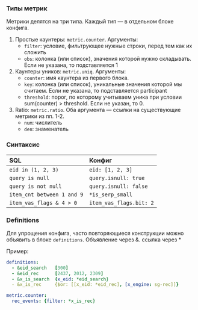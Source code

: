 ### Типы метрик
Метрики делятся на три типа. Каждый тип — в отдельном блоке конфига.
1. Простые каунтеры: `metric.counter`. Аргументы:
    - `filter`: условие, фильтрующее нужные строки, перед тем как их сложить
    - `obs`: колонка (или список), значения которой нужно складывать. Если не указана, то подставляется 1
2. Каунтеры уников: `metric.uniq`. Аргументы:
    - `counter`: имя каунтера из первого блока.
    - `key`: колонка (или список), уникальные значения которой мы считаем. Если не указана, то подставляется participant
    - `threshold`: порог, по которому учитываем уника при условии sum(counter) > threshold. Если не указан, то 0.
3. Ratio: `metric.ratio`. Оба аргумента — ссылки на существующие метрики из пп. 1-2.
    - `num`: числитель
    - `den`: знаменатель

### Синтаксис
|SQL|Конфиг|
|:---|:----|
|`eid in (1, 2, 3)` |`eid: [1, 2, 3]`|
|`query is null`|`query.isnull: true`|
|`query is not null`|`query.isnull: false`|
|`item_cnt between 1 and 9`|`*is_serp_small`|
|`item_vas_flags & 4 > 0`|`item_vas_flags.bit: 2`|

### Definitions
Для упрощения конфига, часто повторяющиеся конструкции можно объявить в блоке `definitions`. Объявление через &. ссылка через *

Пример:
```yaml
definitions:
  - &eid_search   [300]
  - &eid_rec      [2437, 2012, 2309]
  - &x_is_search  {x_eid: *eid_search}
  - &x_is_rec     {$or: [[x_eid: *eid_rec], [x_engine: sg-rec]]}

metric.counter:
  rec_events: {filter: *x_is_rec}
```